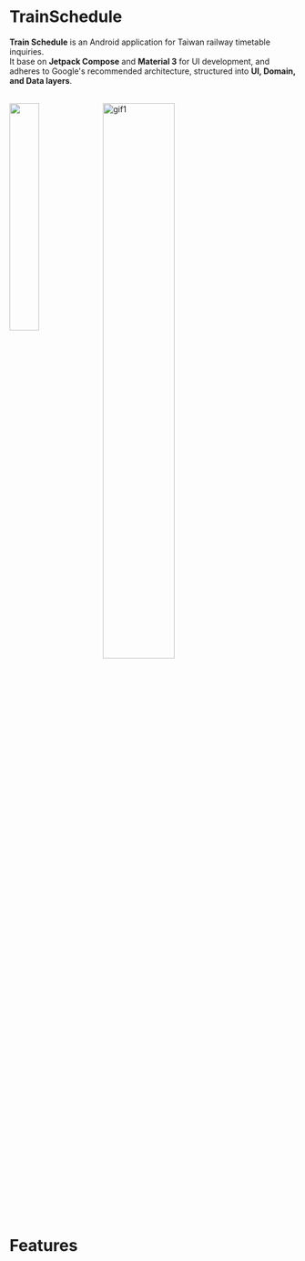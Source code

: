# TrainSchedule

**Train Schedule** is an Android application for Taiwan railway timetable inquiries. <br>
It base on **Jetpack Compose** and **Material 3** for UI development, and adheres to Google's recommended architecture, structured into **UI, Domain, and Data layers**.
 
<br>
 
 
  
 <img src="https://github.com/kuan31045/TrainSchedule/assets/51369777/953b6cb5-3c87-41fd-be7f-facb942b09ce" align="left" width="32%"/>

 

<img src="https://github.com/kuan31045/TrainSchedule/assets/51369777/4cb90060-a6a3-49be-a30a-7c82f8bbe91f" alt="gif1" style="width: 50%; height: 50%;" />


<br>

# Features

